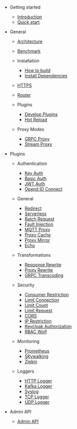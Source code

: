 <!--
#
# Licensed to the Apache Software Foundation (ASF) under one or more
# contributor license agreements.  See the NOTICE file distributed with
# this work for additional information regarding copyright ownership.
# The ASF licenses this file to You under the Apache License, Version 2.0
# (the "License"); you may not use this file except in compliance with
# the License.  You may obtain a copy of the License at
#
#     http://www.apache.org/licenses/LICENSE-2.0
#
# Unless required by applicable law or agreed to in writing, software
# distributed under the License is distributed on an "AS IS" BASIS,
# WITHOUT WARRANTIES OR CONDITIONS OF ANY KIND, either express or implied.
# See the License for the specific language governing permissions and
# limitations under the License.
#
-->

- Getting started

  - [Introduction](README.md)
  - [Quick start](getting-started.md)

- General

  - [Architecture](architecture-design.md)

  - [Benchmark](benchmark.md)

  - Installation

     - [How to build](how-to-build.md)
     - [Install Dependencies](install-dependencies.md)

  - [HTTPS](https.md)

  - [Router](router-radixtree.md)

  - Plugins

    - [Develop Plugins](plugin-develop.md)
    - [Hot Reload](plugins.md)

  - Proxy Modes

    - [GRPC Proxy](grpc-proxy.md)
    - [Stream Proxy](stream-proxy.md)

- Plugins

  - Authentication

    - [Key Auth](plugins/key-auth.md)
    - [Basic Auth](plugins/basic-auth.md)
    - [JWT Auth](plugins/jwt-auth.md)
    - [Opend ID Connect](plugins/oauth.md)

  - General

    - [Redirect](plugins/redirect.md)
    - [Serverless](plugins/serverless.md)
    - [Batch Request](plugins/batch-requests.md)
    - [Fault Injection](plugins/fault-injection.md)
    - [MQTT Proxy](plugins/mqtt-proxy.md)
    - [Proxy Cache](plugins/proxy-cache.md)
    - [Proxy Mirror](plugins/proxy-mirror.md)
    - [Echo](plugins/echo.md)

  - Transformations

    - [Response Rewrite](plugins/response-rewrite.md)
    - [Proxy Rewrite](plugins/proxy-rewrite.md)
    - [GRPC Transcoding](plugins/grpc-transcode.md)

  - Security

    -  [Consumer Restriction](plugins/consumer-restriction.md)
    -  [Limit Connection](plugins/limit-conn.md)
    -  [Limit Count](plugins/limit-count.md)
    -  [Limit Request](plugins/limit-req.md)
    -  [CORS](plugins/cors.md)
    -  [IP Restriction](plugins/ip-restriction.md)
    -  [Keycloak Authorization](plugins/authz-keycloak.md)
    -  [RBAC Wolf](plugins/wolf-rbac.md)

  - Monitoring

    - [Prometheus](plugins/prometheus.md)
    - [SKywalking](plugins/skywalking.md)
    - [Zipkin](plugins/zipkin.md)

  - Loggers

    - [HTTP Logger](plugins/http-logger.md)
    - [Kafka Logger](plugins/kafka-logger.md)
    - [Syslog](plugins/syslog.md)
    - [TCP Logger](plugins/tcp-logger.md)
    - [UDP Logger](plugins/udp-logger.md)

- Admin API

  - [Admin API](admin-api.md)
